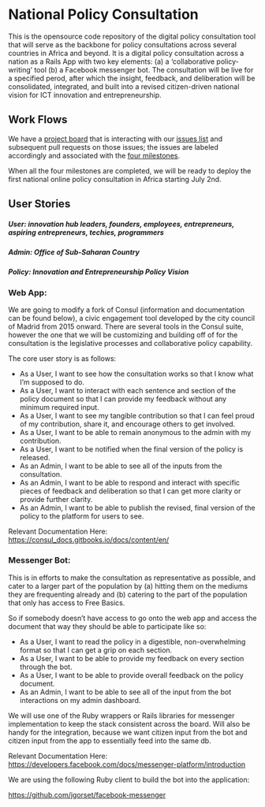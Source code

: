 # National Policy Consultation 

This is the opensource code repository of the digital policy consultation tool that will serve as the backbone for policy consultations across several countries in Africa and beyond. It is a digital policy consultation across a nation as a Rails App with two key elements: (a) a ‘collaborative policy-writing’ tool (b) a Facebook messenger bot. The consultation will be live for a specified perod, after which the insight, feedback, and deliberation will be consolidated, integrated, and built into a revised citizen-driven national vision for ICT innovation and entrepreneurship.

## Work Flows

We have a [project board](https://github.com/i4policy/policy_consultation/projects/1) that is interacting with our [issues list](https://github.com/i4policy/policy_consultation/issues) and subsequent pull requests on those issues; the issues are labeled accordingly and associated with the [four milestones](https://github.com/i4policy/policy_consultation/milestones). 

When all the four milestones are completed, we will be ready to deploy the first national online policy consultation in Africa starting July 2nd.

## User Stories

##### User: innovation hub leaders, founders, employees, entrepreneurs, aspiring entrepreneurs, techies, programmers 
##### Admin: Office of Sub-Saharan Country 
##### Policy: Innovation and Entrepreneurship Policy Vision 

### Web App: 
We are going to modify a fork of Consul (information and documentation can be found below), a civic engagement tool developed by the city council of Madrid from 2015 onward. There are several tools in the Consul suite, however the one that we will be customizing and building off of for the consultation is the legislative processes and collaborative policy capability.

The core user story is as follows: 

* As a User, I want to see how the consultation works so that I know what I’m supposed to do.
* As a User, I want to interact with each sentence and section of the policy document so that I can provide my feedback without any minimum required input. 
* As a User, I want to see my tangible contribution so that I can feel proud of my contribution, share it, and encourage others to get involved. 
* As a User, I want to be able to remain anonymous to the admin with my contribution. 
* As a User, I want to be notified when the final version of the policy is released. 
* As an Admin, I want to be able to see all of the inputs from the consultation.
* As an Admin, I want to be able to respond and interact with specific pieces of feedback and deliberation so that I can get more clarity or provide further clarity. 
* As an Admin, I want to be able to publish the revised, final version of the policy to the platform for users to see.

Relevant Documentation Here: https://consul_docs.gitbooks.io/docs/content/en/

### Messenger Bot: 

This is in efforts to make the consultation as representative as possible, and cater to a larger part of the population by (a) hitting them on the mediums they are frequenting already and (b) catering to the part of the population that only has access to Free Basics. 

So if somebody doesn’t have access to go onto the web app and access the document that way they should be able to participate like so:

* As a User, I want to read the policy in a digestible, non-overwhelming format so that I can get a grip on each section. 
* As a User, I want to be able to provide my feedback on every section through the bot. 
* As a User, I want to be able to provide overall feedback on the policy document. 
* As an Admin, I want to be able to see all of the input from the bot interactions on my admin dashboard. 

We will use one of the Ruby wrappers or Rails libraries for messenger implementation to keep the stack consistent across the board. Will also be handy for the integration, because we want citizen input from the bot and citizen input from the app to essentially feed into the same db. 

Relevant Documentation Here: https://developers.facebook.com/docs/messenger-platform/introduction

We are using the following Ruby client to build the bot into the application: 

https://github.com/jgorset/facebook-messenger

